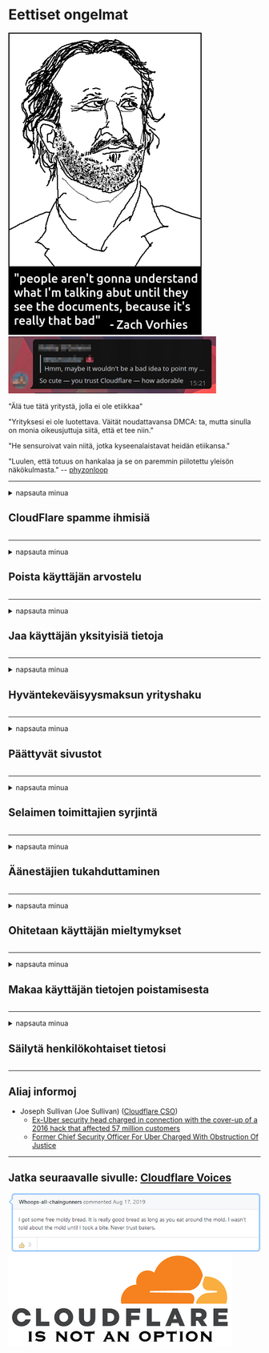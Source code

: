 # Eettiset ongelmat

![](../image/itsreallythatbad.jpg)
![](../image/telegram/c81238387627b4bfd3dcd60f56d41626.jpg)

"Älä tue tätä yritystä, jolla ei ole etiikkaa"

"Yrityksesi ei ole luotettava. Väität noudattavansa DMCA: ta, mutta sinulla on monia oikeusjuttuja siitä, että et tee niin."

"He sensuroivat vain niitä, jotka kyseenalaistavat heidän etiikansa."

"Luulen, että totuus on hankalaa ja se on paremmin piilotettu yleisön näkökulmasta."  -- [phyzonloop](https://twitter.com/phyzonloop)


---


<details>
<summary>napsauta minua

## CloudFlare spamme ihmisiä
</summary>


Cloudflare lähettää roskapostia muille kuin Cloudflare-käyttäjille.

- Lähetä sähköpostia vain valitsemille tilaajille
- Kun käyttäjä sanoo "lopettaa", lopeta sähköpostien lähettäminen

Se on niin yksinkertaista. Mutta Cloudflare ei välitä.
Cloudflare sanoi, että heidän palvelunsa avulla voidaan estää kaikki roskapostittajat tai hyökkääjät.
Kuinka voimme pysäyttää Cloudflaren aktivoimatta Cloudflare-ohjelmaa?


| 🖼 | 🖼 |
| --- | --- |
| ![](../image/cfspam01.jpg) | ![](../image/cfspam03.jpg) |
| ![](../image/cfspam02.jpg) | ![](../image/cfspambrittany.jpg)<br>![](../image/cfspamtwtr.jpg) |

</details>

---

<details>
<summary>napsauta minua

## Poista käyttäjän arvostelu
</summary>


Cloudflare sensuroi negatiivisia arvosteluja.
Jos lähetät Cloudflaren vastaisen tekstin Twitterissä, sinulla on mahdollisuus saada vastaus Cloudflaren työntekijältä "Ei, se ei ole" -viestillä.
Jos lähetät kielteisen arvostelun mihin tahansa tarkistussivustoon, he yrittävät sensuroida sen.


| 🖼 | 🖼 |
| --- | --- |
| ![](../image/cfcenrev_01.jpg)<br>![](../image/cfcenrev_02.jpg) | ![](../image/cfcenrev_03.jpg) |

</details>

---

<details>
<summary>napsauta minua

## Jaa käyttäjän yksityisiä tietoja
</summary>


Pilvipalolla on valtava häirintäongelma.
Cloudflare jakaa henkilökohtaisia ​​tietoja niistä, jotka valittavat isännöimistä sivustoista.
Joskus he pyytävät sinua antamaan todellisen henkilöllisyytesi.
Jos et halua häiritä, pahoinpidelä, hieroa tai tappaa, sinun on parasta pysyä poissa Cloudflared-verkkosivustoista.


| 🖼 | 🖼 |
| --- | --- |
| ![](../image/cfdox_what.jpg) | ![](../image/cfdox_swat.jpg) |
| ![](../image/cfdox_kill.jpg) | ![](../image/cfdox_threat.jpg) |
| ![](../image/cfdox_dox.jpg) | ![](../image/cfdox_ex1.jpg)<br>![](../image/cfdox_ex2.jpg) |

</details>

---

<details>
<summary>napsauta minua

## Hyväntekeväisyysmaksun yrityshaku
</summary>


CloudFlare pyytää hyväntekeväisyyttä.
On melko kauhistuttavaa, että amerikkalainen yritys pyytää hyväntekeväisyyttä voittoa tavoittelemattomien organisaatioiden rinnalla, joilla on hyvät syyt.
Jos haluat estää ihmisiä tai tuhlata muiden ihmisten aikaa, kannattaa tilata pizzat Cloudflaren työntekijöille.


![](../image/cfdonate.jpg)

</details>

---

<details>
<summary>napsauta minua

## Päättyvät sivustot
</summary>


Mitä teet, jos sivustosi sammuu yhtäkkiä?
On ilmoitettu, että Cloudflare poistaa käyttäjän määritykset tai lopettaa palvelun ilman varoitusta, hiljaa.
Ehdotamme sinun löytää parempi tarjoaja.

![](../image/cftmnt.jpg)

</details>

---

<details>
<summary>napsauta minua

## Selaimen toimittajien syrjintä
</summary>


CloudFlare antaa etusijan kohtelussa Firefoxia käyttäville, kun taas Tor-selaimen käyttäjille, jotka eivät ole Tor-selainta, tapahtuu vihamielistä kohtelua.
Tor-käyttäjät, jotka kieltäytyvät perustellusti kieltäytymästä ilmaisen javascriptin toteuttamisesta, saavat myös vihamielisen kohtelun.
Tämä käyttöoikeuksien epätasa-arvo on verkon neutraalisuuden väärinkäyttö ja vallan väärinkäyttö.

![](../image/browdifftbcx.gif)

- Vasen: Tor-selain, oikea: Chrome. Sama IP-osoite.

![](../image/browserdiff.jpg)

- Vasen: Tor-selaimen JavaScripti poistettu käytöstä, eväste käytössä
- Oikealla: Chrome Javascript käytössä, eväste poistettu käytöstä

![](../image/cfsiryoublocked.jpg)

- QuteBrowser (alaselain) ilman Tor (Clearnet IP)

| ***Selain*** | ***Hoito*** |
| --- | --- |
| Tor Browser (Javascript käytössä) | pääsy sallittu |
| Firefox (Javascript käytössä) | pääsy heikentynyt |
| Chromium (Javascript käytössä) | pääsy heikentynyt |
| Chromium or Firefox (Javascript poistettu käytöstä) | pääsy evätty |
| Chromium or Firefox (Eväste on poistettu käytöstä) | pääsy evätty |
| QuteBrowser | pääsy evätty |
| lynx | pääsy evätty |
| w3m | pääsy evätty |
| wget | pääsy evätty |


Miksi et käytä äänipainiketta helpon haasteen ratkaisemiseksi?

Kyllä, äänipainike on, mutta se ei aina toimi Torilla.
Saat tämän viestin, kun napsautat sitä:

```
Yritä myöhemmin uudelleen
Tietokoneesi tai verkkoasi voi lähettää automatisoituja kyselyjä.
Käyttäjien suojelemiseksi emme voi käsitellä pyyntöäsi nyt.
Lisätietoja on ohjepalvelumme
```

</details>

---

<details>
<summary>napsauta minua

## Äänestäjien tukahduttaminen
</summary>


Yhdysvaltain osavaltioiden äänestäjät ilmoittavat äänestävänsä viime kädessä asuinvaltionsa valtiosihteerin verkkosivuston kautta.
Republikaanien kontrolloimat valtiosihteeristön toimistot harjoittavat äänestäjien tukahduttamista asettamalla valtiosihteerin verkkosivuston pilvipalvelun kautta.
Cloudflaren vihamielinen kohtelu Tor-käyttäjille, sen MITM-asema keskitetynä globaalina valvontapisteenä ja sen vahingollinen rooli tekevät mahdollisille äänestäjille vastahakoisen rekisteröinnin.
Varsinkin liberaalit omaksuvat yksityisyyden.
Äänestäjien rekisteröintilomakkeet keräävät arkaluontoisia tietoja äänestäjän poliittisesta taipumuksesta, henkilökohtaisesta fyysisestä osoitteesta, sosiaaliturvatunnuksesta ja syntymäajasta.
Suurin osa valtioista asettaa vain osan näistä tiedoista julkisesti saataville, mutta Cloudflare näkee kaikki nämä tiedot, kun joku ilmoittautuu äänestämään.

Huomaa, että paperirekisteröinti ei kiertä Cloudflare-ohjelmaa, koska valtiosihteeristön työntekijöiden työntekijät käyttävät todennäköisesti Cloudflare-verkkosivustoa tietojen syöttämiseen.

| 🖼 | 🖼 |
| --- | --- |
| ![](../image/cfvotm_01.jpg) | ![](../image/cfvotm_02.jpg) |

- Change.org on kuuluisa verkkosivusto keräämään ääniä ja ryhtymään toimiin.
“kaikkialla ihmiset käynnistävät kampanjoita, saavat tukijoita ja työskentelevät päätöksentekijöiden kanssa ratkaisujen löytämiseksi.”
Valitettavasti monet ihmiset eivät voi nähdä muutosta.org ollenkaan Cloudflaren aggressiivisen suodattimen takia.
Heitä estetään allekirjoittamasta vetoomusta, jolloin heidät poistetaan demokraattisesta prosessista.
Muiden ei pilvitetyn alustan, kuten OpenPetition, käyttö auttaa korjaamaan ongelman.

| 🖼 | 🖼 |
| --- | --- |
| ![](../image/changeorgasn.jpg) | ![](../image/changeorgtor.jpg) |

- Cloudflaren "Ateenan projekti" tarjoaa ilmaisen yritystason suojauksen valtion ja paikallisten vaalien verkkosivustoille.
He sanoivat, että "heidän vaalipiirinsä voivat käyttää vaalia koskevia tietoja ja äänestäjien rekisteröintiä", mutta tämä on valhe, koska monet ihmiset eivät vain pysty selaamaan sivustoa ollenkaan.

</details>

---

<details>
<summary>napsauta minua

## Ohitetaan käyttäjän mieltymykset
</summary>


Jos hylkäät jotain, luulet, että et saa siitä sähköpostia.
Cloudflare ohittaa käyttäjän mieltymykset ja jakaa tietoja ulkopuolisten yritysten kanssa ilman asiakkaan suostumusta.
Jos käytät heidän ilmaista pakettiaan, he lähettävät joskus sähköpostia sinulle, jossa he pyytävät ostamaan kuukausitilauksen.

![](../image/cfviopl_tp.jpg)

</details>

---

<details>
<summary>napsauta minua

## Makaa käyttäjän tietojen poistamisesta
</summary>


Tämän entisen pilvipalveluasiakkaan blogin mukaan Cloudflare valehtelee tilien poistamisesta.
Nykyään monet yritykset pitävät tietosi sen jälkeen, kun olet sulkenut tai poistanut tilisi.
Suurin osa hyvistä yrityksistä mainitsee sen tietosuojakäytännössään.
Pilvipallo? Ei.

```
2019-08-05 CloudFlare lähetti minulle vahvistuksen siitä, että he olivat poistaneet tilini.
2019-10-02 Sain sähköpostin CloudFlarelta "koska olen asiakas"
```

Cloudflare ei tiennyt sanasta "poista".
Jos se todella poistetaan, miksi entinen asiakas sai sähköpostin?
Hän mainitsi myös, että Cloudflaren tietosuojakäytännössä ei mainita sitä.

```
Heidän uudessa tietosuojakäytännössään ei mainita tietojen säilyttämistä vuodeksi.
```

![](../image/cfviopl_notdel.jpg)

Kuinka voit luottaa Cloudflareen, jos heidän tietosuojakäytäntönsä on LIE?

</details>

---

<details>
<summary>napsauta minua

## Säilytä henkilökohtaiset tietosi
</summary>


Cloudflare-tilin poistaminen on vaikeaa tasoa.

```
Lähetä tukilippu "Tili" -luokan avulla,
ja pyydä tilin poistamista viestin rungosta.
Tilissäsi ei saa olla verkkotunnuksia tai luottokortteja, ennen kuin pyydät poistoa.
```

Saat tämän vahvistusviestin.

![](../image/cf_deleteandkeep.jpg)

"Olemme alkaneet käsitellä poistopyyntöäsi", mutta "Jatkamme henkilökohtaisten tietojen tallentamista".

Voitko "luottaa" tähän?

</details>

---

## Aliaj informoj

- Joseph Sullivan (Joe Sullivan) ([Cloudflare CSO](https://twitter.com/eastdakota/status/1296522269313785862))
  - [Ex-Uber security head charged in connection with the cover-up of a 2016 hack that affected 57 million customers](https://www.businessinsider.com/uber-data-hack-security-head-joe-sullivan-charged-cover-up-2020-8)
  - [Former Chief Security Officer For Uber Charged With Obstruction Of Justice](https://www.justice.gov/usao-ndca/pr/former-chief-security-officer-uber-charged-obstruction-justice)


---

## Jatka seuraavalle sivulle:   [Cloudflare Voices](../PEOPLE.md)

![](../image/freemoldybread.jpg)
![](../image/cfisnotanoption.jpg)
